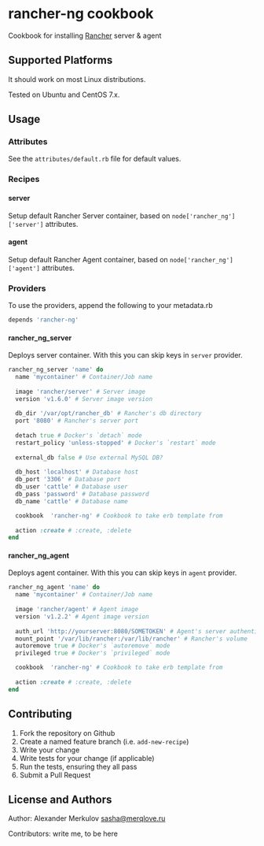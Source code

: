 # rancher\-ng cookbook

Cookbook for installing [Rancher](https://rancher.com/) server & agent

## Supported Platforms

It should work on most Linux distributions.

Tested on Ubuntu and CentOS 7.x.

## Usage

### Attributes

See the `attributes/default.rb` file for default values.

### Recipes

#### server

Setup default Rancher Server container, based on `node['rancher_ng']['server']` attributes.

#### agent

Setup default Rancher Agent container, based on `node['rancher_ng']['agent']` attributes.

### Providers

To use the providers, append the following to your metadata.rb

```ruby
depends 'rancher-ng'
```

#### rancher\_ng\_server

Deploys server container. With this you can skip keys in `server` provider.

```ruby
rancher_ng_server 'name' do
  name 'mycontainer' # Container/Job name
  
  image 'rancher/server' # Server image
  version 'v1.6.0' # Server image version
  
  db_dir '/var/opt/rancher_db' # Rancher's db directory
  port '8080' # Rancher's server port
  
  detach true # Docker's `detach` mode
  restart_policy 'unless-stopped' # Docker's `restart` mode
  
  external_db false # Use external MySQL DB?
  
  db_host 'localhost' # Database host
  db_port '3306' # Database port
  db_user 'cattle' # Database user
  db_pass 'password' # Database password
  db_name 'cattle' # Database name

  cookbook  'rancher-ng' # Cookbook to take erb template from
  
  action :create # :create, :delete
end
```

#### rancher\_ng\_agent

Deploys agent container. With this you can skip keys in `agent` provider.

```ruby
rancher_ng_agent 'name' do
  name 'mycontainer' # Container/Job name
  
  image 'rancher/agent' # Agent image
  version 'v1.2.2' # Agent image version
  
  auth_url 'http://yourserver:8080/SOMETOKEN' # Agent's server authentication url
  mount_point '/var/lib/rancher:/var/lib/rancher' # Rancher's volume
  autoremove true # Docker's `autoremove` mode
  privileged true # Docker's `privileged` mode

  cookbook  'rancher-ng' # Cookbook to take erb template from
  
  action :create # :create, :delete
end
```

## Contributing

1. Fork the repository on Github
2. Create a named feature branch (i.e. `add-new-recipe`)
3. Write your change
4. Write tests for your change (if applicable)
5. Run the tests, ensuring they all pass
6. Submit a Pull Request


## License and Authors

Author: Alexander Merkulov <sasha@merqlove.ru>

Contributors: write me, to be here
